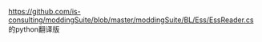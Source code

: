 https://github.com/is-consulting/moddingSuite/blob/master/moddingSuite/BL/Ess/EssReader.cs 的python翻译版